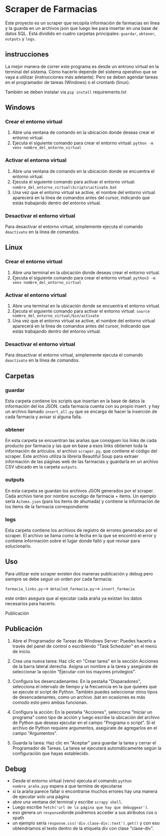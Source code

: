 # Scraper de Farmacias

Este proyecto es un scraper que recopila información de farmacias en línea y la guarda en un archivos json que luego lee para insertar en una base de datos SQL. Está dividido en cuatro carpetas principales: `guardar`, `obtener`, `outputs` y `logs`.

## instrucciones
La mejor manera de correr este programa es desde un entrono virtual en la terminal del sistema. Cómo hacerlo depende del sistema operativo que se vaya a utilizar (instrucciones más adelante). Pero se deben agendar tareas en el programador de tareas (Windows) o el crontanb (linux).

También se deben instalar via `pip install` requirements.txt

## Windows

### Crear el entorno virtual

1. Abre una ventana de comando en la ubicación donde deseas crear el entorno virtual.
2. Ejecuta el siguiente comando para crear el entorno virtual: `python -m venv nombre_del_entorno_virtual`

### Activar el entorno virtual

1. Abre una ventana de comando en la ubicación donde se encuentra el entorno virtual.
2. Ejecuta el siguiente comando para activar el entorno virtual: `nombre_del_entorno_virtual\Scripts\activate.bat`
3. Una vez que el entorno virtual se active, el nombre del entorno virtual aparecerá en la línea de comandos antes del cursor, indicando que estás trabajando dentro del entorno virtual.

### Desactivar el entorno virtual

Para desactivar el entorno virtual, simplemente ejecuta el comando `deactivate` en la línea de comandos.

## Linux

### Crear el entorno virtual

1. Abre una terminal en la ubicación donde deseas crear el entorno virtual.
2. Ejecuta el siguiente comando para crear el entorno virtual: `python3 -m venv nombre_del_entorno_virtual`

### Activar el entorno virtual

1. Abre una terminal en la ubicación donde se encuentra el entorno virtual.
2. Ejecuta el siguiente comando para activar el entorno virtual: `source nombre_del_entorno_virtual/bin/activate`
3. Una vez que el entorno virtual se active, el nombre del entorno virtual aparecerá en la línea de comandos antes del cursor, indicando que estás trabajando dentro del entorno virtual.

### Desactivar el entorno virtual

Para desactivar el entorno virtual, simplemente ejecuta el comando `deactivate` en la línea de comandos.

## Carpetas

### guardar

Esta carpeta contiene los scripts que insertan en la base de datos la información del los JSON. cada farmacia cuenta con su propio insert. y hay un archivo llamado `insert_all.py` que se encarga de hacer la inserción de cada farmacia y avisar si alguna falla.

### obtener

En esta carpeta se encuentran las arañas que consiguen los links de cada producto por farmacia y las que en base a esos links obtienen toda la información de articulos. el archivo `scraper.py`, que contiene el código del scraper. Este archivo utiliza la librería Beautiful Soup para extraer información de las páginas web de las farmacias y guardarla en un archivo CSV ubicado en la carpeta `outputs`.

### outputs

En esta carpeta se guardan los archivos JSON generados por el scraper. Cada archivo tiene por nombre sucodigo de farmacia + items. Un ejemplo sería `Aitems.json` (para los items de ahumada) y contiene la información de los items de la farmacia correspondiente 

### logs

Esta carpeta contiene los archivos de registro de errores generados por el scraper. El archivo se llama como la fecha en la que se encontró el error y contiene información sobre el lugar donde falló y qué revisar para solucionarlo.

## Uso

Para utilizar este scraper existen dos maneras publicación y debug pero siempre se debe seguir un orden por cada farmacia:

`farmacia_links.py`--> `detailed_farmacia.py`--> `insert_farmacia`

este orden asegura que al ejecutar cada araña ya existan los datos necesarios para hacerlo.

Publicación

## Publicación 

1. Abre el Programador de Tareas de Windows Server: Puedes hacerlo a través del panel de control o escribiendo "Task Scheduler" en el menú de inicio.

2. Crea una nueva tarea: Haz clic en "Crear tarea" en la sección Acciones de la barra lateral derecha. Asigna un nombre a la tarea y asegúrate de seleccionar la opción "Ejecutar con los mayores privilegios".

3. Configura los desencadenantes: En la pestaña "Disparadores", selecciona el intervalo de tiempo y la frecuencia en la que quieres que se ejecute el script de Python. También puedes seleccionar otros tipos de desencadenantes, como un archivo .bat en ocasiones es más comodo esto pero ambas funcionan.

4. Configura la acción: En la pestaña "Acciones", selecciona "Iniciar un programa" como tipo de acción y luego escribe la ubicación del archivo de Python que deseas ejecutar en el campo "Programa o script". Si el archivo de Python requiere argumentos, asegúrate de agregarlos en el campo "Argumentos".

5. Guarda la tarea: Haz clic en "Aceptar" para guardar la tarea y cerrar el Programador de Tareas. La tarea se ejecutará automáticamente según la configuración que hayas establecido.

## Debug

- Desde el entorno virtual (venv) ejecuta el comando `python nombre_araña.py`y espera a que termine de ejecutarse
- si la araña parece fallar o encontrarse muchos errores hay una manera de ejecutar solo una página 
- abre una ventana del terminal y escribe `scrapy shell`.
- Luego escribe `fetch('url de la página que hay que debuggear')`.
- eso genera un `response`donde podremos acceder a sus atributos css o xpath
- un ejemplo sería `response.css('div.clase-div::text').get()` y con eso obtendríamos el texto dentro de la etiqueta div con clase "clase-div".

